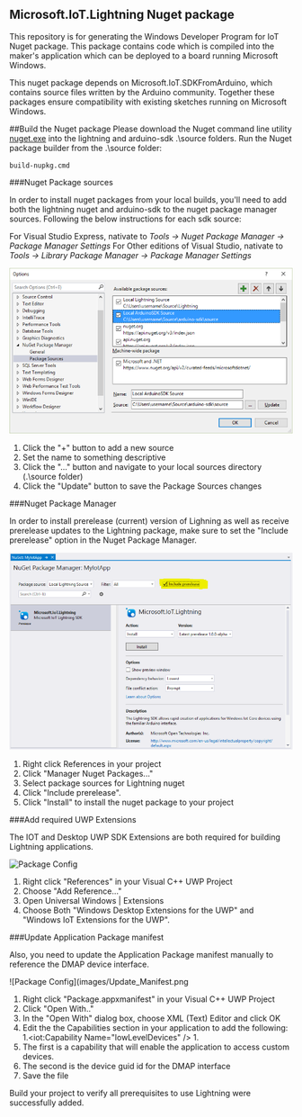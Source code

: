 ## Microsoft.IoT.Lightning Nuget package
This repository is for generating the Windows Developer Program for IoT Nuget package. This package contains code which is compiled into the maker's application which can be deployed to a board running Microsoft Windows. 

This nuget package depends on Microsoft.IoT.SDKFromArduino, which contains source files written by the Arduino community. Together these packages ensure compatibility with existing sketches running on Microsoft Windows.

##Build the Nuget package
Please download the Nuget command line utility [nuget.exe](http://nuget.org/nuget.exe) into the lightning and arduino-sdk .\source folders.
Run the Nuget package builder from the .\source folder:

~~~
build-nupkg.cmd
~~~

###Nuget Package sources

In order to install nuget packages from your local builds, you'll need to add both the lightning nuget and arduino-sdk to the nuget package manager sources. Following the below instructions for each sdk source:

For Visual Studio Express, nativate to *Tools -> Nuget Package Manager -> Package Manager Settings*
For Other editions of Visual Studio, nativate to *Tools -> Library Package Manager -> Package Manager Settings*

![Package Config](images/Nuget_PackageSourceConfig_VS2015.png)

1. Click the "+" button to add a new source
1. Set the name to something descriptive
1. Click the "..." button and navigate to your local sources directory (.\source folder)
1. Click the "Update" button to save the Package Sources changes

###Nuget Package Manager

In order to install prerelease (current) version of Lighning as well as receive prerelease updates to the Lightning package, make sure to set the "Include prerelease" option in the Nuget Package Manager.

![Package Config](images/Nuget_PackageManager.PNG)

1. Right click References in your project
1. Click "Manager Nuget Packages..."
1. Select package sources for Lightning nuget
1. Click "Include prerelease".
1. Click "Install" to install the nuget package to your project

###Add required UWP Extensions

The IOT and Desktop UWP SDK Extensions are both required for building Lightning applications.

![Package Config](images/Add_SDK_Extensions.png.PNG)

1. Right click "References" in your Visual C++ UWP Project
1. Choose "Add Reference..."
1. Open Universal Windows | Extensions
1. Choose Both "Windows Desktop Extensions for the UWP" and "Windows IoT Extensions for the UWP".

###Update Application Package manifest

Also, you need to update the Application Package manifest manually to reference the DMAP device interface.

![Package Config](images/Update_Manifest.png

1. Right click "Package.appxmanifest" in your Visual C++ UWP Project
1. Click "Open With.."
1. In the "Open With" dialog box, choose XML (Text) Editor and click OK
1. Edit the the Capabilities section in your application to add the following:
1.<iot:Capability Name="lowLevelDevices" />
1.<DeviceCapability Name="109b86ad-f53d-4b76-aa5f-821e2ddf2141"/>
1. The first is a capability that will enable the application to access custom devices.
1. The second is the device guid id for the DMAP interface
1. Save the file

Build your project to verify all prerequisites to use Lightning were successfully added.
